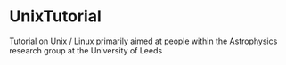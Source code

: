 # UnixTutorial
Tutorial on Unix / Linux primarily aimed at people within the Astrophysics research group at the University of Leeds

